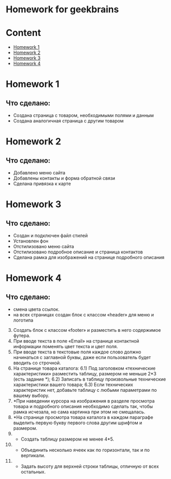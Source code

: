 Homework for geekbrains
=======

# Content
 - [Homework 1](#Homework-1)
 - [Homework 2](#Homework-2)
 - [Homework 3](#Homework-3)
 - [Homework 4](#Homework-4)

# Homework 1

## Что сделано:
 - Создана страница с товаром, необходимыми полями и данным
 - Создана аналогичная страница с другим товаром

# Homework 2

## Что сделано:
 - Добавлено меню сайта
 - Добавлены контакты и форма обратной связи
 - Сделана привязка к карте

# Homework 3

## Что сделано:
 - Создан и подключен файл стилей
 - Установлен фон
 - Отстилизовано меню сайта
 - Отстилизовано подробное описание и страница контактов
 - Сделана рамка для изображений на странице подробного описания

 # Homework 4

 ## Что сделано:
 - смена цвета ссылок.
 - на всех страницах создан блок с классом «header» для меню и логотипа
3) Создать блок с классом «footer» и разместить в него содержимое футера.
4) При вводе текста в поле «Email» на странице контактной информации поменять цвет текста и цвет поля.
5) При вводе текста в текстовые поля каждое слово должно начинаться с заглавной буквы, даже если пользователь будет вводить со строчной.
6) На странице товара каталога:
6.1) Под заголовком «технические характеристики» разместить таблицу, размером не меньше 2*3 (есть задание *);
6.2) Записать в таблицу произвольные технические характеристики вашего товара;
6.3) Если технических характеристик нет, добавьте таблицу с любыми параметрами по вашему выбору.
7) *При наведении курсора на изображения в разделе просмотра товара и подробного описания необходимо сделать так, чтобы рамка исчезала, но сама картинка при этом не смещалась.
8) *На странице просмотра товара каталога в каждом параграфе выделить первую букву первого слова другим шрифтом и размером.
9) * Создать таблицу размером не менее 4*5.
10) * Объединить несколько ячеек как по горизонтали, так и по вертикали.
11) * Задать высоту для верхней строки таблицы, отличную от всех остальных.